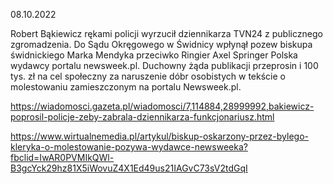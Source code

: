 08.10.2022

Robert Bąkiewicz rękami policji wyrzucił dziennikarza TVN24 z publicznego zgromadzenia. Do Sądu Okręgowego w Świdnicy wpłynął pozew biskupa świdnickiego Marka Mendyka przeciwko Ringier Axel Springer Polska wydawcy portalu newsweek.pl. Duchowny żąda publikacji przeprosin i 100 tys. zł na cel społeczny za naruszenie dóbr osobistych w tekście o molestowaniu zamieszczonym na portalu Newsweek.pl.

https://wiadomosci.gazeta.pl/wiadomosci/7,114884,28999992,bakiewicz-poprosil-policje-zeby-zabrala-dziennikarza-funkcjonariusz.html

https://www.wirtualnemedia.pl/artykul/biskup-oskarzony-przez-bylego-kleryka-o-molestowanie-pozywa-wydawce-newsweeka?fbclid=IwAR0PVMIkQWl-B3gcYck29hz81X5iWovuZ4X1Ed49us21IAGvC73sV2tdGqI